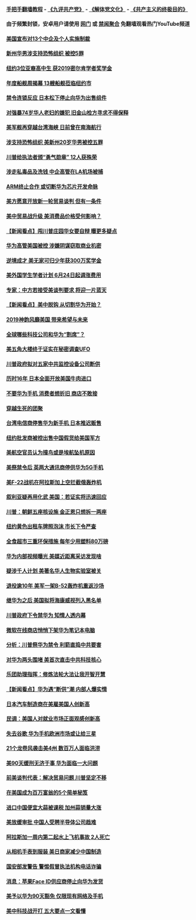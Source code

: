#### [手把手翻墙教程](https://github.com/gfw-breaker/guides/wiki) -  [《九评共产党》](https://github.com/gfw-breaker/9ping.md?t=05231237) - [《解体党文化》](https://github.com/gfw-breaker/jtdwh.md?t=05231237) - [《共产主义的终极目的》](https://github.com/gfw-breaker/gczydzjmd.md?t=05231237)

#### 由于频繁封锁，安卓用户请使用 [网门](https://github.com/gfw-breaker/bn-android/blob/master/ogate.md?t=05231237) 或 [禁闻聚合](https://github.com/gfw-breaker/bn-android) 免翻墙观看热门YouTube频道 

#### [美国宣布对13个中企及个人实施制裁](../pages/nsc412/n11274756.md?t=05231237) 

#### [新州华男涉支持恐怖组织 被控5罪](../pages/nsc412/n11274237.md?t=05231237) 

#### [纽约3位亚裔高中生 获2019密尔肯学者奖学金](../pages/nsc412/n11274254.md?t=05231237) 

#### [年度船舰周揭幕 13艘船舰莅临纽约市](../pages/nsc412/n11274243.md?t=05231237) 

#### [禁令连锁反应 日本松下停止向华为出售组件](../pages/nsc412/n11274010.md?t=05231237) 

#### [对强暴74岁华人老妇的嫌犯 旧金山检方寻求不得保释](../pages/nsc412/n11274396.md?t=05231237) 

#### [美军舰再穿越台湾海峡 日前曾在南海航行](../pages/nsc412/n11274189.md?t=05231237) 

#### [涉支持恐怖组织 美新州20岁华男被控五罪](../pages/nsc412/n11273851.md?t=05231237) 

#### [川普给执法者颁“勇气勋章” 12人获殊荣](../pages/nsc412/n11273924.md?t=05231237) 

#### [涉走私毒品及洗钱 中企高管在LA机场被捕](../pages/nsc412/n11273922.md?t=05231237) 

#### [ARM终止合作 或切断华为芯片开发命脉](../pages/nsc412/n11273832.md?t=05231237) 

#### [美方愿意开放新一轮贸易谈判 但有一条件](../pages/nsc412/n11273380.md?t=05231237) 

#### [美中贸易战升级 美消费品价格受何影响？](../pages/nsc412/n11273795.md?t=05231237) 

#### [【新闻看点】闯川普庄园华女要自辩 曝更多疑点](../pages/nsc412/n11273435.md?t=05231237) 

#### [华为高管美国被控 涉嫌阴谋窃取商业机密](../pages/nsc412/n11273751.md?t=05231237) 

#### [逆境成才 美无家可归少年获300万奖学金](../pages/nsc412/n11273570.md?t=05231237) 

#### [美外国学生学者计划 6月24日起调涨费用](../pages/nsc412/n11273511.md?t=05231237) 

#### [专家：中方若接受美谈判要求 将迎一片蓝天](../pages/nsc412/n11273453.md?t=05231237) 

#### [【新闻看点】美中脱钩 从切割华为开始？](../pages/nsc412/n11273110.md?t=05231237) 

#### [2019神韵风靡美国 带来希望与未来](../pages/nsc412/n11260014.md?t=05231237) 

#### [全球哪些科技公司和华为“割席”？](../pages/nsc412/n11273410.md?t=05231237) 

#### [美五角大楼终于证实在秘密调查UFO](../pages/nsc412/n11273143.md?t=05231237) 

#### [川普政府拟对五家中共监控设备公司断供](../pages/nsc412/n11273182.md?t=05231237) 

#### [历时16年 日本全面开放美国牛肉进口](../pages/nsc412/n11273108.md?t=05231237) 

#### [不要华为手机 消费者想折旧 商店不敢接](../pages/nsc412/n11273119.md?t=05231237) 

#### [穿越生死的团聚](../pages/nsc412/n11258922.md?t=05231237) 

#### [台湾电信商停售华为新手机 日本推迟贩售](../pages/nsc412/n11272984.md?t=05231237) 

#### [纽约批发商被控出售中国假货给美国军方](../pages/nsc412/n11271932.md?t=05231237) 

#### [美航空官员认为撞鸟或是埃航坠机原因](../pages/nsc412/n11272899.md?t=05231237) 

#### [美祭禁令后 英两大通讯商停供华为5G手机](../pages/nsc412/n11272891.md?t=05231237) 

#### [美F-22战机在阿拉斯加上空拦截俄轰炸机](../pages/nsc412/n11272579.md?t=05231237) 

#### [叙利亚疑再用化武 美国：若证实将迅速回应](../pages/nsc412/n11272614.md?t=05231237) 

#### [川普：朝鲜五座核设施 金正恩只想拆一两座](../pages/nsc412/n11272492.md?t=05231237) 

#### [纽约黄色出租车牌照泡沫 市长下令严查](../pages/nsc412/n11271970.md?t=05231237) 

#### [全食超市三重环保措施 每年少用塑料80万磅](../pages/nsc412/n11271953.md?t=05231237) 

#### [华为内部视频曝光 美媒近距离采访发现啥](../pages/nsc412/n11271556.md?t=05231237) 

#### [疑涉千人计划 美著名华人生物实验室被关](../pages/nsc412/n11271598.md?t=05231237) 

#### [退役逾10年 美军一架B-52轰炸机重返沙场](../pages/nsc412/n11272176.md?t=05231237) 

#### [继华为之后 美国拟将海康威视列入黑名单](../pages/nsc412/n11271796.md?t=05231237) 

#### [川普政府下令禁华为 知情人透内幕](../pages/nsc412/n11271462.md?t=05231237) 

#### [微软在线商店悄悄下架华为笔记本电脑](../pages/nsc412/n11271717.md?t=05231237) 

#### [分析：川普祭华为禁令 利箭直捣中共要害](../pages/nsc412/n11271521.md?t=05231237) 

#### [对华为两头围堵 美首次直击中共科技核心](../pages/nsc412/n11271068.md?t=05231237) 

#### [乐团助理指挥：修炼法轮大法让我开智开慧](../pages/nsc412/n11269214.md?t=05231237) 

#### [【新闻看点】华为遇“断供”潮 内部人爆实情](../pages/nsc412/n11270835.md?t=05231237) 

#### [日本汽车制造商在美雇美国人创新高](../pages/nsc412/n11271209.md?t=05231237) 

#### [民调：美国人对就业市场正面观感创新高](../pages/nsc412/n11271051.md?t=05231237) 

#### [失去谷歌 华为手机欧洲市场或让给三星](../pages/nsc412/n11271262.md?t=05231237) 

#### [21个龙卷风袭击美4州 数百万人面临洪涝](../pages/nsc412/n11271139.md?t=05231237) 

#### [美90天缓刑无济于事 华为面临一大问题](../pages/nsc412/n11271103.md?t=05231237) 

#### [前美谈判代表：解决贸易问题 川普坚定不移](../pages/nsc412/n11271035.md?t=05231237) 

#### [在美国成为百万富翁的5个简单秘笈](../pages/nsc412/n11270920.md?t=05231237) 

#### [进口中国便宜大蒜被课税 加州蒜销量大涨](../pages/nsc412/n11270816.md?t=05231237) 

#### [美放缓审批 中国人受聘半导体公司趋难](../pages/nsc412/n11270924.md?t=05231237) 

#### [阿拉斯加一周内第二起水上飞机事故 2人死亡](../pages/nsc412/n11270342.md?t=05231237) 

#### [从相机手表到服装 美日商家减少中国制造](../pages/nsc412/n11269243.md?t=05231237) 

#### [国安部发警告 警惕假冒执法机构电话诈骗](../pages/nsc412/n11270062.md?t=05231237) 

#### [消息：苹果Face ID供应商停止向华为发货](../pages/nsc412/n11269186.md?t=05231237) 

#### [美予以华为90天豁免 仅限现有网络及手机](../pages/nsc412/n11269540.md?t=05231237) 

#### [美中科技战开打 五大要点一文看懂](../pages/nsc412/n11269495.md?t=05231237) 

